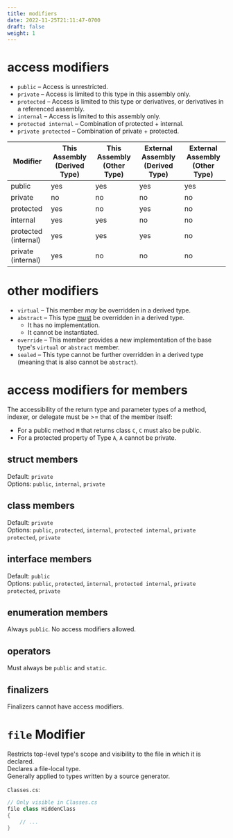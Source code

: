 ```yaml
---
title: modifiers
date: 2022-11-25T21:11:47-0700
draft: false
weight: 1
---
```


# access modifiers
- `public` – Access is unrestricted.
- `private` – Access is limited to this type in this assembly only.
- `protected` – Access is limited to this type or derivatives, or derivatives in a referenced assembly.
- `internal` – Access is limited to this assembly only.
- `protected internal` – Combination of protected + internal.
- `private protected` – Combination of private + protected.

| Modifier              | This Assembly (Derived Type) | This Assembly (Other Type) | External Assembly (Derived Type) | External Assembly (Other Type) |
| -------------------- | ---------------------------- | -------------------------- | -------------------------------- | ------------------------------ |
| public               | yes                          | yes                        | yes                              | yes                            |
| private              | no                           | no                         | no                               | no                             |
| protected            | yes                          | no                         | yes                              | no                             |
| internal             | yes                          | yes                        | no                               | no                             |
| protected (internal) | yes                          | yes                        | yes                              | no                             |
| private (internal)   | yes                          | no                         | no                               | no                             |

# other modifiers
- `virtual` – This member *may* be overridden in a derived type.  
- `abstract` – This type <u>must</u> be overridden in a derived type.  
  - It has no implementation.
  - It cannot be instantiated.
- `override` – This member provides a new implementation of the base type's `virtual` or `abstract` member.
- `sealed` – This type cannot be further overridden in a derived type (meaning that is also cannot be `abstract`).

# access modifiers for members
The accessibility of the return type and parameter types of a method, indexer, or delegate must be >= that of the member itself:
- For a public method `M` that returns class `C`, `C` must also be public.
- For a protected property of Type `A`, `A` cannot be private.

## struct members
Default: `private`  
Options: `public`, `internal`, `private`

## class members
Default: `private`  
Options: `public`, `protected`, `internal`, `protected internal`, `private protected`, `private`

## interface members
Default: `public`   
Options: `public`, `protected`, `internal`, `protected internal`, `private protected`, `private`

## enumeration members
Always `public`. No access modifiers allowed.

## operators
Must always be `public` and `static`.

## finalizers
Finalizers cannot have access modifiers.

# `file` Modifier
Restricts top-level type's scope and visibility to the file in which it is declared.  
Declares a file-local type.  
Generally applied to types written by a source generator.  

`Classes.cs`:
```cs
// Only visible in Classes.cs
file class HiddenClass 
{
    // ...   
}
```

